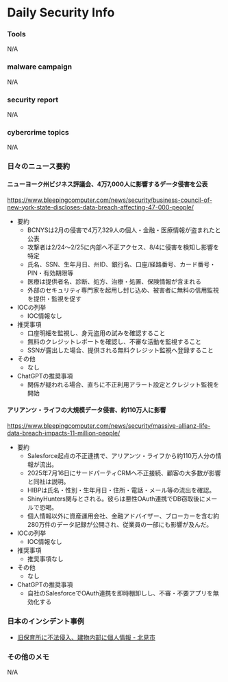 # Daily Security Info

### Tools
N/A

### malware campaign
N/A

### security report
N/A

### cybercrime topics
N/A

### 日々のニュース要約

#### ニューヨーク州ビジネス評議会、4万7,000人に影響するデータ侵害を公表
https://www.bleepingcomputer.com/news/security/business-council-of-new-york-state-discloses-data-breach-affecting-47-000-people/

- 要約
    - BCNYSは2月の侵害で4万7,329人の個人・金融・医療情報が盗まれたと公表
    - 攻撃者は2/24〜2/25に内部へ不正アクセス、8/4に侵害を検知し影響を特定
    - 氏名、SSN、生年月日、州ID、銀行名、口座/経路番号、カード番号・PIN・有効期限等
    - 医療は提供者名、診断、処方、治療・処置、保険情報が含まれる
    - 外部のセキュリティ専門家を起用し封じ込め、被害者に無料の信用監視を提供・監視を促す
- IOCの列挙
    - IOC情報なし
- 推奨事項
    - 口座明細を監視し、身元盗用の試みを確認すること
    - 無料のクレジットレポートを確認し、不審な活動を監視すること
    - SSNが露出した場合、提供される無料クレジット監視へ登録すること
- その他
    - なし
- ChatGPTの推奨事項
    - 関係が疑われる場合、直ちに不正利用アラート設定とクレジット監視を開始

#### アリアンツ・ライフの大規模データ侵害、約110万人に影響
https://www.bleepingcomputer.com/news/security/massive-allianz-life-data-breach-impacts-11-million-people/

- 要約
    - Salesforce起点の不正連携で、アリアンツ・ライフから約110万人分の情報が流出。
    - 2025年7月16日にサードパーティCRMへ不正接続、顧客の大多数が影響と同社は説明。
    - HIBPは氏名・性別・生年月日・住所・電話・メール等の流出を確認。
    - ShinyHunters関与とされる。彼らは悪性OAuth連携でDB窃取後にメールで恐喝。
    - 個人情報以外に資産運用会社、金融アドバイザー、ブローカーを含む約280万件のデータ記録が公開され、従業員の一部にも影響が及んだ。
- IOCの列挙
    - IOC情報なし
- 推奨事項
    - 推奨事項なし
- その他
    - なし
- ChatGPTの推奨事項
    - 自社のSalesforceでOAuth連携を即時棚卸しし、不審・不要アプリを無効化する

### 日本のインシデント事例
- [旧保育所に不法侵入、建物内部に個人情報 - 北見市](https://www.security-next.com/172870)

### その他のメモ
N/A